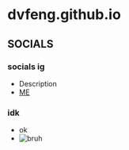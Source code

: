 # dvfeng.github.io

## SOCIALS
### socials ig
- Description
- [ME](https://www.roblox.com/users/8662511300/profile)


### idk
- ok
- ![bruh]()
